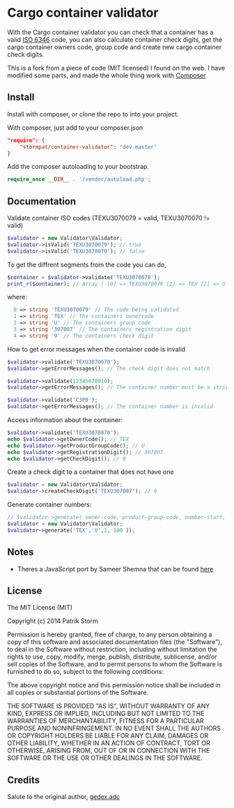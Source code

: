 # Cargo container validator

With the Cargo container validator you can check that a container has a valid [ISO 6346](http://en.wikipedia.org/wiki/ISO_6346) code, you can also calculate container check digits, get the cargo container owners code, group code and create new cargo container check digits.

This is a fork from a piece of code (MIT licensed) I found on the web. I have modified some parts, and made the whole thing work with [Composer](http://getcomposer.org/)

## Install

Install with composer, or clone the repo to into your project.

With composer, just add to your composer.json

```json
"require": {
    "stormpat/container-validator": "dev-master"
}
```

Add the composer autoloading to your bootstrap.
```php
require_once __DIR__ . '/vendor/autoload.php';
```

## Documentation

Validate container ISO codes (TEXU3070079 = valid, TEXU3070070 != valid)

```php
$validator = new Validator\Validator;
$validator->isValid('TEXU3070079'); // true
$validator->isValid('TEXU3070070'); // false
```

To get the diffrent segments from the code you can do,

```php
$container = $validator->validate('TEXU3070079');
print_r($container); // Array ( [0] => TEXU3070079 [1] => TEX [2] => U [3] => 307007 [4] => 9 )
```
where:

```php
  0 => string 'TEXU3070079' // The code being validated
  1 => string 'TEX' // The containers ownercode
  2 => string 'U' // The containers group code
  3 => string '307007' // The containers registration digit
  4 => string '9' // The containers check digit
```

How to get error messages when the container code is invalid

```php
$validator->validate('TEXU3070070');
$validator->getErrorMessages(); // The check digit does not match

$validator->validate(12345678910);
$validator->getErrorMessages(); // The container number must be a string

$validator->validate('C3P0');
$validator->getErrorMessages(); // The container number is invalid
```

Access information about the container:
```php
$validator->validate('TEXU3070070');
echo $validator->getOwnerCode(); // TEX
echo $validator->getProductGroupCode(); // U
echo $validator->getRegistrationDigit(); // 307007
echo $validator->getCheckDigit(); // 9
```

Create a check digit to a container that does not have one
```php
$validator = new Validator\Validator;
$validator->createCheckDigit('TEXU307007'); // 9
```

Generate container numbers:
```php
// $validator->generate( owner-code, product-group-code, number-start, number-end );
$validator = new Validator\Validator;
$validator->generate('TEX','U',1, 100 ));
```

## Notes

- Theres a JavaScript port by Sameer Shemna that can be found [here](https://github.com/sameersemna/Container-validator-JS)

## License

The MIT License (MIT)

Copyright (c) 2014 Patrik Storm

Permission is hereby granted, free of charge, to any person obtaining a copy of this software and associated documentation files (the "Software"), to deal in the Software without restriction, including without limitation the rights to use, copy, modify, merge, publish, distribute, sublicense, and/or sell copies of the Software, and to permit persons to whom the Software is furnished to do so, subject to the following conditions:

The above copyright notice and this permission notice shall be included in all copies or substantial portions of the Software.

THE SOFTWARE IS PROVIDED "AS IS", WITHOUT WARRANTY OF ANY KIND, EXPRESS OR IMPLIED, INCLUDING BUT NOT LIMITED TO THE WARRANTIES OF MERCHANTABILITY, FITNESS FOR A PARTICULAR PURPOSE AND NONINFRINGEMENT. IN NO EVENT SHALL THE AUTHORS OR COPYRIGHT HOLDERS BE LIABLE FOR ANY CLAIM, DAMAGES OR OTHER LIABILITY, WHETHER IN AN ACTION OF CONTRACT, TORT OR OTHERWISE, ARISING FROM, OUT OF OR IN CONNECTION WITH THE SOFTWARE OR THE USE OR OTHER DEALINGS IN THE SOFTWARE.

## Credits

Salute to the original author,
[gedex.adc](http://www.google.com/gedex.web.id)

